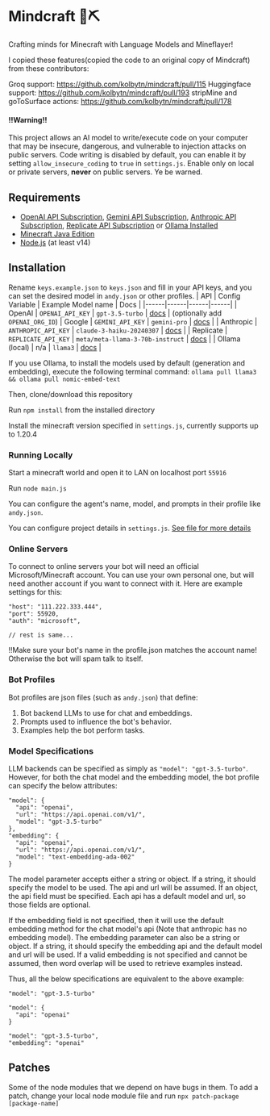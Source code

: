 # Mindcraft 🧠⛏️



Crafting minds for Minecraft with Language Models and Mineflayer!

I copied these features(copied the code to an original copy of Mindcraft) from these contributors:

Groq support: https://github.com/kolbytn/mindcraft/pull/115
Huggingface support: https://github.com/kolbytn/mindcraft/pull/193
stripMine and goToSurface actions: https://github.com/kolbytn/mindcraft/pull/178

#### ‼️Warning‼️

This project allows an AI model to write/execute code on your computer that may be insecure, dangerous, and vulnerable to injection attacks on public servers. Code writing is disabled by default, you can enable it by setting `allow_insecure_coding` to `true` in `settings.js`. Enable only on local or private servers, **never** on public servers. Ye be warned.

## Requirements

- [OpenAI API Subscription](https://openai.com/blog/openai-api), [Gemini API Subscription](https://aistudio.google.com/app/apikey), [Anthropic API Subscription](https://docs.anthropic.com/claude/docs/getting-access-to-claude), [Replicate API Subscription](https://replicate.com/) or [Ollama Installed](https://ollama.com/download)
- [Minecraft Java Edition](https://www.minecraft.net/en-us/store/minecraft-java-bedrock-edition-pc)
- [Node.js](https://nodejs.org/) (at least v14)

## Installation

Rename `keys.example.json` to `keys.json` and fill in your API keys, and you can set the desired model in `andy.json` or other profiles.
| API | Config Variable | Example Model name | Docs |
|------|------|------|------|
| OpenAI | `OPENAI_API_KEY` | `gpt-3.5-turbo` | [docs](https://platform.openai.com/docs/models) | (optionally add `OPENAI_ORG_ID`)
| Google | `GEMINI_API_KEY` | `gemini-pro` | [docs](https://ai.google.dev/gemini-api/docs/models/gemini) |
| Anthropic | `ANTHROPIC_API_KEY` | `claude-3-haiku-20240307` | [docs](https://docs.anthropic.com/claude/docs/models-overview) |
| Replicate | `REPLICATE_API_KEY` | `meta/meta-llama-3-70b-instruct` | [docs](https://replicate.com/collections/language-models) |
| Ollama (local) | n/a | `llama3` | [docs](https://ollama.com/library) |

If you use Ollama, to install the models used by default (generation and embedding), execute the following terminal command:
`ollama pull llama3 && ollama pull nomic-embed-text`

Then, clone/download this repository

Run `npm install` from the installed directory

Install the minecraft version specified in `settings.js`, currently supports up to 1.20.4

### Running Locally

Start a minecraft world and open it to LAN on localhost port `55916`

Run `node main.js`

You can configure the agent's name, model, and prompts in their profile like `andy.json`.

You can configure project details in `settings.js`. [See file for more details](settings.js)

### Online Servers
To connect to online servers your bot will need an official Microsoft/Minecraft account. You can use your own personal one, but will need another account if you want to connect with it. Here are example settings for this:
```
"host": "111.222.333.444",
"port": 55920,
"auth": "microsoft",

// rest is same...
```
‼️Make sure your bot's name in the profile.json matches the account name! Otherwise the bot will spam talk to itself.

### Bot Profiles

Bot profiles are json files (such as `andy.json`) that define:

1. Bot backend LLMs to use for chat and embeddings.
2. Prompts used to influence the bot's behavior.
3. Examples help the bot perform tasks.


### Model Specifications

LLM backends can be specified as simply as `"model": "gpt-3.5-turbo"`. However, for both the chat model and the embedding model, the bot profile can specify the below attributes:

```
"model": {
  "api": "openai",
  "url": "https://api.openai.com/v1/",
  "model": "gpt-3.5-turbo"
},
"embedding": {
  "api": "openai",
  "url": "https://api.openai.com/v1/",
  "model": "text-embedding-ada-002"
}
```

The model parameter accepts either a string or object. If a string, it should specify the model to be used. The api and url will be assumed. If an object, the api field must be specified. Each api has a default model and url, so those fields are optional.

If the embedding field is not specified, then it will use the default embedding method for the chat model's api (Note that anthropic has no embedding model). The embedding parameter can also be a string or object. If a string, it should specify the embedding api and the default model and url will be used. If a valid embedding is not specified and cannot be assumed, then word overlap will be used to retrieve examples instead.

Thus, all the below specifications are equivalent to the above example:

```
"model": "gpt-3.5-turbo"
```
```
"model": {
  "api": "openai"
}
```
```
"model": "gpt-3.5-turbo",
"embedding": "openai"
```

## Patches

Some of the node modules that we depend on have bugs in them. To add a patch, change your local node module file and run `npx patch-package [package-name]`
